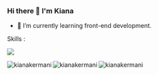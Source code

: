 ### Hi there 👋 I'm Kiana
- 🌱 I’m currently learning front-end development.

Skills :
<p align="left">
  <a href="https://skillicons.dev">
    <img src="https://skillicons.dev/icons?i=html,css,bootstrap,js,react,ts,tailwind"/>
  </a>
</p>



<p><img align="left" src="http://github-profile-summary-cards.vercel.app/api/cards/repos-per-language?username=kianakermani&theme=github" alt="kianakermani" /></p>
<p><img align="left" src="http://github-profile-summary-cards.vercel.app/api/cards/most-commit-language?username=kianakermani&theme=github" alt="kianakermani" /></p>
<p><img align="center" src="https://github-readme-streak-stats.herokuapp.com/?user=kianakermani&" alt="kianakermani" /></p>




